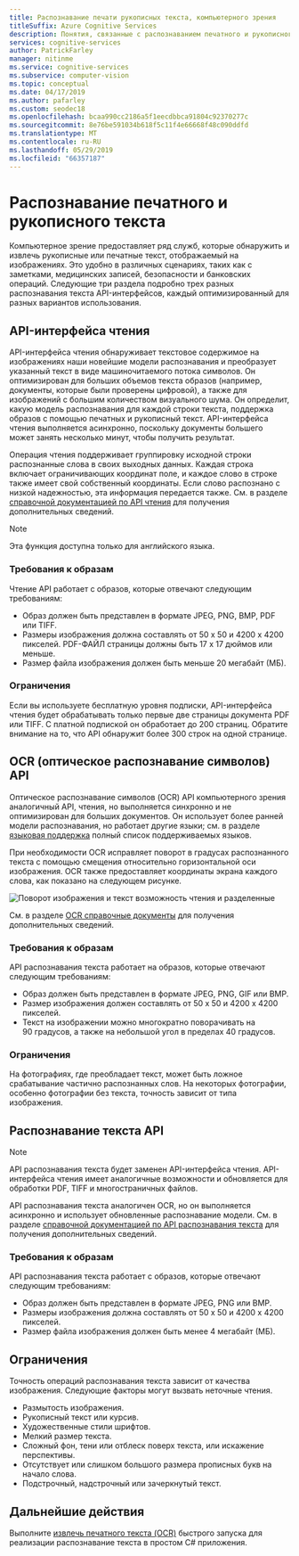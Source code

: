 ```yaml
---
title: Распознавание печати рукописных текста, компьютерного зрения
titleSuffix: Azure Cognitive Services
description: Понятия, связанные с распознаванием печатного и рукописного текста на изображениях с помощью API компьютерного зрения.
services: cognitive-services
author: PatrickFarley
manager: nitinme
ms.service: cognitive-services
ms.subservice: computer-vision
ms.topic: conceptual
ms.date: 04/17/2019
ms.author: pafarley
ms.custom: seodec18
ms.openlocfilehash: bcaa990cc2186a5f1eecdbbca91804c92370277c
ms.sourcegitcommit: 8e76be591034b618f5c11f4e66668f48c090ddfd
ms.translationtype: MT
ms.contentlocale: ru-RU
ms.lasthandoff: 05/29/2019
ms.locfileid: "66357187"
---
```

# <a name="recognize-printed-and-handwritten-text"></a>Распознавание печатного и рукописного текста

Компьютерное зрение предоставляет ряд служб, которые обнаружить и извлечь рукописные или печатные текст, отображаемый на изображениях. Это удобно в различных сценариях, таких как с заметками, медицинских записей, безопасности и банковских операций. Следующие три раздела подробно трех разных распознавания текста API-интерфейсов, каждый оптимизированный для разных вариантов использования.

## <a name="read-api"></a>API-интерфейса чтения

API-интерфейса чтения обнаруживает текстовое содержимое на изображениях наши новейшие модели распознавания и преобразует указанный текст в виде машиночитаемого потока символов. Он оптимизирован для больших объемов текста образов (например, документы, которые были проверены цифровой), а также для изображений с большим количеством визуального шума. Он определит, какую модель распознавания для каждой строки текста, поддержка образов с помощью печатных и рукописный текст. API-интерфейса чтения выполняется асинхронно, поскольку документы большего может занять несколько минут, чтобы получить результат.

Операция чтения поддерживает группировку исходной строки распознанные слова в своих выходных данных. Каждая строка включает ограничивающих координат поле, и каждое слово в строке также имеет свой собственный координаты. Если слово распознано с низкой надежностью, эта информация передается также. См. в разделе [справочной документацией по API чтения](https://westus.dev.cognitive.microsoft.com/docs/services/5adf991815e1060e6355ad44/operations/2afb498089f74080d7ef85eb) для получения дополнительных сведений.

> [!NOTE]
> Эта функция доступна только для английского языка.

### <a name="image-requirements"></a>Требования к образам

Чтение API работает с образов, которые отвечают следующим требованиям:

- Образ должен быть представлен в формате JPEG, PNG, BMP, PDF или TIFF.
- Размеры изображения должна составлять от 50 x 50 и 4200 x 4200 пикселей. PDF-ФАЙЛ страницы должны быть 17 x 17 дюймов или меньше.
- Размер файла изображения должен быть меньше 20 мегабайт (МБ).

### <a name="limitations"></a>Ограничения

Если вы используете бесплатную уровня подписки, API-интерфейса чтения будет обрабатывать только первые две страницы документа PDF или TIFF. С платной подпиской он обработает до 200 страниц. Обратите внимание на то, что API обнаружит более 300 строк на одной странице.

## <a name="ocr-optical-character-recognition-api"></a>OCR (оптическое распознавание символов) API

Оптическое распознавание символов (OCR) API компьютерного зрения аналогичный API, чтения, но выполняется синхронно и не оптимизирован для больших документов. Он использует более ранней модели распознавания, но работает другие языки; см. в разделе [языковая поддержка](language-support.md#text-recognition) полный список поддерживаемых языков.

При необходимости OCR исправляет поворот в градусах распознанного текста с помощью смещения относительно горизонтальной оси изображения. OCR также предоставляет координаты экрана каждого слова, как показано на следующем рисунке.

![Поворот изображения и текст возможность чтения и разделенные](./Images/vision-overview-ocr.png)

См. в разделе [OCR справочные документы](https://westus.dev.cognitive.microsoft.com/docs/services/5adf991815e1060e6355ad44/operations/56f91f2e778daf14a499e1fc) для получения дополнительных сведений.

### <a name="image-requirements"></a>Требования к образам

API распознавания текста работает на образов, которые отвечают следующим требованиям:

* Образ должен быть представлен в формате JPEG, PNG, GIF или BMP.
* Размер изображения должен составлять от 50 x 50 и 4200 x 4200 пикселей.
* Текст на изображении можно многократно поворачивать на 90 градусов, а также на небольшой угол в пределах 40 градусов.

### <a name="limitations"></a>Ограничения

На фотографиях, где преобладает текст, может быть ложное срабатывание частично распознанных слов. На некоторых фотографии, особенно фотографии без текста, точность зависит от типа изображения.

## <a name="recognize-text-api"></a>Распознавание текста API

> [!NOTE]
> API распознавания текста будет заменен API-интерфейса чтения. API-интерфейса чтения имеет аналогичные возможности и обновляется для обработки PDF, TIFF и многостраничных файлов.

API распознавания текста аналогичен OCR, но он выполняется асинхронно и использует обновленные распознавание модели. См. в разделе [справочной документацией по API распознавания текста](https://westus.dev.cognitive.microsoft.com/docs/services/5adf991815e1060e6355ad44/operations/587f2c6a154055056008f200) для получения дополнительных сведений.

### <a name="image-requirements"></a>Требования к образам

API распознавания текста работает с образов, которые отвечают следующим требованиям:

- Образ должен быть представлен в формате JPEG, PNG или BMP.
- Размеры изображения должна составлять от 50 x 50 и 4200 x 4200 пикселей.
- Размер файла изображения должен быть менее 4 мегабайт (МБ).

## <a name="limitations"></a>Ограничения

Точность операций распознавания текста зависит от качества изображения. Следующие факторы могут вызвать неточные чтения.

* Размытость изображения.
* Рукописный текст или курсив.
* Художественные стили шрифтов.
* Мелкий размер текста.
* Сложный фон, тени или отблеск поверх текста, или искажение перспективы.
* Отсутствует или слишком большого размера прописных букв на начало слова.
* Подстрочный, надстрочный или зачеркнутый текст.

## <a name="next-steps"></a>Дальнейшие действия

Выполните [извлечь печатного текста (OCR)](./quickstarts/csharp-print-text.md) быстрого запуска для реализации распознавание текста в простом C# приложения.
